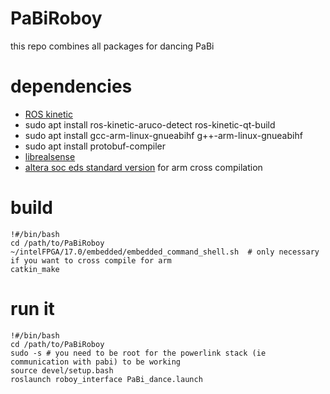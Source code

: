 # PaBiRoboy
this repo combines all packages for dancing PaBi

# dependencies
* [ROS kinetic](http://wiki.ros.org/kinetic/Installation/Ubuntu)
* sudo apt install ros-kinetic-aruco-detect ros-kinetic-qt-build
* sudo apt install gcc-arm-linux-gnueabihf g++-arm-linux-gnueabihf
* sudo apt install protobuf-compiler
* [librealsense](https://github.com/IntelRealSense/librealsense)
* [altera soc eds standard version](https://dl.altera.com/soceds/) for arm cross compilation

# build
```
!#/bin/bash
cd /path/to/PaBiRoboy
~/intelFPGA/17.0/embedded/embedded_command_shell.sh  # only necessary if you want to cross compile for arm
catkin_make
```

# run it
```
!#/bin/bash
cd /path/to/PaBiRoboy
sudo -s # you need to be root for the powerlink stack (ie communication with pabi) to be working
source devel/setup.bash
roslaunch roboy_interface PaBi_dance.launch
```
